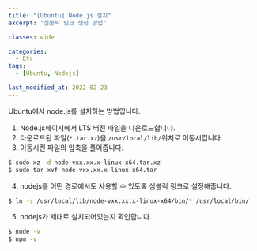 ```yaml
---
title: "[Ubuntu] Node.js 설치"
excerpt: "심볼릭 링크 생성 방법"

classes: wide

categories:
  - Etc
tags:
  - [Ubuntu, Nodejs]

last_modified_at: 2022-02-23
---
```


Ubuntu에서 node.js를 설치하는 방법입니다.

1. Node.js페이지에서 LTS 버전 파일을 다운로드합니다.
2. 다운로드된 파일(`*.tar.xz`)을 `/usr/local/lib/`위치로 이동시킵니다.
3. 이동시킨 파일의 압축을 풀어줍니다.
  ```bash
  $ sudo xz -d node-vxx.xx.x-linux-x64.tar.xz
  $ sudo tar xvf node-vxx.xx.x-linux-x64.tar
  ```
4. nodejs를 어떤 경로에서도 사용할 수 있도록 심볼릭 링크로 설정해줍니다.
  ```bash
  $ ln -s /usr/local/lib/node-vxx.xx.x-linux-x64/bin/* /usr/local/bin/
  ```
5. nodejs가 제대로 설치되어있는지 확인합니다.
  ```bash
  $ node -v
  $ npm -v
  ```
